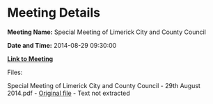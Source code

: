 # Meeting Details

**Meeting Name:** Special Meeting of Limerick City and County Council

**Date and Time:** 2014-08-29 09:30:00

**[Link to Meeting](https://www.limerick.ie/council/whats-on/special-meeting-limerick-city-and-county-council-6)**

Files: 

Special Meeting of Limerick City and County Council - 29th August 2014.pdf - [Original file](https://www.limerick.ie/sites/default/files/media/documents/2017-08/special_meeting_of_limerick_city_and_county_council_-_friday_29th_august%20%281%29.pdf) - Text not extracted

